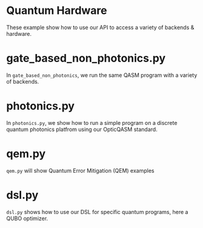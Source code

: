 # Quantum Hardware

These example show how to use our API to access a variety of backends & hardware.

# gate_based_non_photonics.py
In `gate_based_non_photonics`, we run the same QASM program with a variety of backends.

# photonics.py
In `photonics.py`, we show how to run a simple program on a discrete quantum photonics platfrom using our OpticQASM standard.

# qem.py
`qem.py` will show Quantum Error Mitigation (QEM) examples

# dsl.py
`dsl.py` shows how to use our DSL for specific quantum programs, here a QUBO optimizer.
